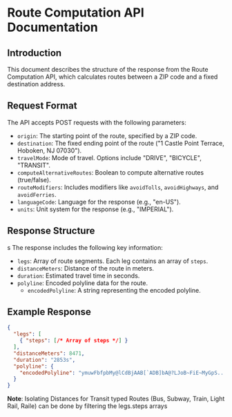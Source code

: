 # Route Computation API Documentation

## Introduction

This document describes the structure of the response from the Route Computation API, which calculates routes between a ZIP code and a fixed destination address.

## Request Format

The API accepts POST requests with the following parameters:

- `origin`: The starting point of the route, specified by a ZIP code.
- `destination`: The fixed ending point of the route ("1 Castle Point Terrace, Hoboken, NJ 07030").
- `travelMode`: Mode of travel. Options include "DRIVE", "BICYCLE", "TRANSIT".
- `computeAlternativeRoutes`: Boolean to compute alternative routes (true/false).
- `routeModifiers`: Includes modifiers like `avoidTolls`, `avoidHighways`, and `avoidFerries`.
- `languageCode`: Language for the response (e.g., "en-US").
- `units`: Unit system for the response (e.g., "IMPERIAL").

## Response Structure
s
The response includes the following key information:

- `legs`: Array of route segments. Each leg contains an array of `steps`.
- `distanceMeters`: Distance of the route in meters.
- `duration`: Estimated travel time in seconds.
- `polyline`: Encoded polyline data for the route.
  - `encodedPolyline`: A string representing the encoded polyline.

## Example Response

```json
{
  "legs": [
    { "steps": [/* Array of steps */] }
  ],
  "distanceMeters": 8471,
  "duration": "2853s",
  "polyline": {
    "encodedPolyline": "ymuwFbfpbMy@lCdBjAAB[`ADB]bA@?LJoB~FiE~MyGpS...[truncated for brevity]"
  }
}
```

**Note**: Isolating Distances for Transit typed Routes (Bus, Subway, Train, Light Rail, Raile) can be done by filtering the legs.steps arrays
